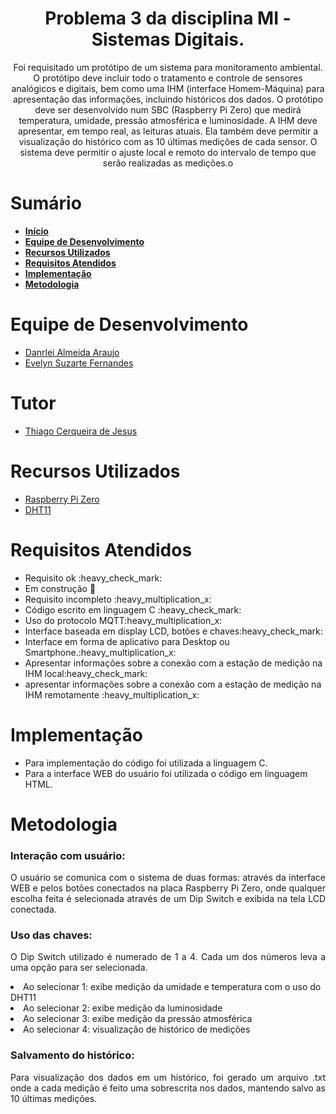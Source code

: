 <div id="inicio">
    <h1 id="titulo" align="center"> Problema 3 da disciplina MI - Sistemas Digitais.</h1>
	<p id="descricao" align="center">Foi requisitado um protótipo de um sistema para monitoramento ambiental. O protótipo deve incluir todo o tratamento e controle de sensores analógicos e digitais, bem como uma IHM (interface Homem-Máquina) para apresentação das informações,  incluindo históricos dos dados. O protótipo deve ser desenvolvido num SBC (Raspberry Pi Zero) que medirá temperatura, umidade, pressão atmosférica e luminosidade. A IHM deve apresentar, em tempo real, as leituras atuais. Ela também deve permitir a visualização do histórico com as 10 últimas medições de cada sensor. O sistema deve permitir o ajuste local e remoto do intervalo de tempo que serão realizadas as medições.o</p>
</div>

<div id="sumario">
    <h1>Sumário</h1>
	<ul>
		<li><a href="#inicio"> <b>Início</b></li>
        <li><a href="#equipe"> <b>Equipe de Desenvolvimento</b></li>
		<li><a href="#recursos-utilizados"> <b>Recursos Utilizados</b> </a></li>
        <li><a href="#requisitos"> <b>Requisitos Atendidos</b> </a> </li>
		<li><a href="#implementacao"> <b>Implementação</b> </a> </li>
        <li><a href="#metodologia"> <b>Metodologia</b> </a> </li>
	</ul>	
</div>

<div id="equipe">
    <h1>Equipe de Desenvolvimento</h1>
    <ul>
		<li><a href="https://github.com/danrleiaraujo"> Danrlei Almeida Araujo</li>
		<li><a href="https://github.com/evelynsuzarte"> Evelyn Suzarte Fernandes</a></li>
	</ul>
    <h1>Tutor</h1>
    <ul>
        <li><a href="https://github.com/thiagocj">Thiago Cerqueira de Jesus</a></li>
    </ul>
</div>

<div id="recursos-utilizados">
	<h1> Recursos Utilizados </h1>
	<ul>
        <li><a href="https://www.embarcados.com.br/wp-content/uploads/2015/11/RpiZero-Adafruit-Frente.jpg.webp">Raspberry Pi Zero</a></li>
		<li><a href="https://www.mouser.com/datasheet/2/758/DHT11-Technical-Data-Sheet-Translated-Version-1143054.pdf">DHT11</a></li>
	</ul>	


<div id="requisitos">
    <h1>Requisitos Atendidos</h1>
	<ul>
		<li>Requisito ok :heavy_check_mark:</li>
		<li>Em construção 🚧</li>
		<li>Requisito incompleto :heavy_multiplication_x:</li>	
		<li>Código escrito em linguagem C :heavy_check_mark:</li>
		<li>Uso do protocolo MQTT:heavy_multiplication_x:</li>
		<li>Interface baseada em display LCD, botões e chaves:heavy_check_mark:</li>
		<li>Interface em forma de aplicativo para Desktop ou Smartphone.:heavy_multiplication_x:</li>
		<li>Apresentar informações sobre a conexão com a estação de medição na IHM local:heavy_check_mark:</li>
		<li>apresentar informações sobre a conexão com a estação de medição na IHM remotamente :heavy_multiplication_x:</li>
	</ul>
</div>

<div id="implementacao">
	<h1>Implementação</h1>
	<ul><p align="justify"> 
    	<li> Para implementação do código foi utilizada a linguagem C.
		<li>Para a interface WEB do usuário foi utilizada o código em linguagem HTML.
    <p> 
	<h3>
</div>

<div id="metodologia">
	<h1>Metodologia</h1>
	<h3><p><b>Interação com usuário:</b></p></h3>
	<p align="justify"> 
        O usuário se comunica com o sistema de duas formas: através da interface WEB e pelos botões conectados na placa Raspberry Pi Zero, onde qualquer escolha feita é selecionada através de um Dip Switch e exibida na tela LCD conectada.
    <p> 
	<h3><p><b>Uso das chaves:</b></p></h3>
	<p align="justify"> 
        O Dip Switch utilizado é numerado de 1 a 4. Cada um dos números leva a uma opção para ser selecionada.
		<li>Ao selecionar 1: exibe medição da umidade e temperatura com o uso do DHT11
		<li>Ao selecionar 2: exibe medição da luminosidade
		<li>Ao selecionar 3: exibe medição da pressão atmosférica
		<li>Ao selecionar 4: visualização de histórico de medições
    <p> 
	<h3><p><b>Salvamento do histórico:</b></p></h3>
	<p align="justify"> 
       Para visualização dos dados em um histórico, foi gerado um arquivo .txt onde a cada medição é feito uma sobrescrita nos dados, mantendo salvo as 10 últimas medições. 
    <p> 
</div>